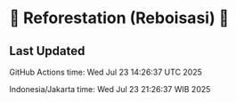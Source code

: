 
# 🌳 Reforestation (Reboisasi) 🌲

## Last Updated

GitHub Actions time: Wed Jul 23 14:26:37 UTC 2025

Indonesia/Jakarta time: Wed Jul 23 21:26:37 WIB 2025
